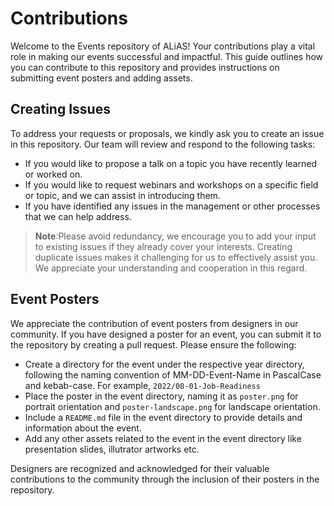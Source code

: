 # Contributions

Welcome to the Events repository of ALiAS! Your contributions play a vital role in making our events successful and impactful. This guide outlines how you can contribute to this repository and provides instructions on submitting event posters and adding assets.

## Creating Issues

To address your requests or proposals, we kindly ask you to create an issue in this repository. Our team will review and respond to the following tasks:

- If you would like to propose a talk on a topic you have recently learned or worked on.
- If you would like to request webinars and workshops on a specific field or topic, and we can assist in introducing them.
- If you have identified any issues in the management or other processes that we can help address.

> **Note**:Please avoid redundancy, we encourage you to add your input to existing issues if they already cover your interests. Creating duplicate issues makes it challenging for us to effectively assist you. We appreciate your understanding and cooperation in this regard.

## Event Posters

We appreciate the contribution of event posters from designers in our community. If you have designed a poster for an event, you can submit it to the repository by creating a pull request. Please ensure the following:

- Create a directory for the event under the respective year directory, following the naming convention of MM-DD-Event-Name in PascalCase and kebab-case. For example, `2022/08-01-Job-Readiness`
- Place the poster in the event directory, naming it as `poster.png` for portrait orientation and `poster-landscape.png` for landscape orientation.
- Include a `README.md` file in the event directory to provide details and information about the event.
- Add any other assets related to the event in the event directory like presentation slides, illutrator artworks etc.

Designers are recognized and acknowledged for their valuable contributions to the community through the inclusion of their posters in the repository.
